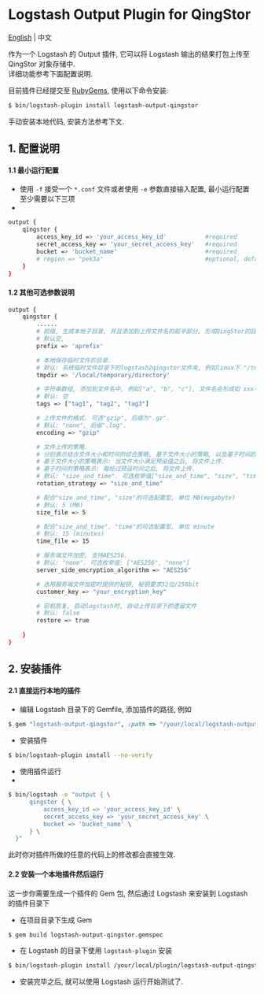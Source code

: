 # Logstash Output Plugin for QingStor

[English](/README.md) | 中文

作为一个 Logstash 的 Output 插件, 它可以将 Logstash 输出的结果打包上传至 QingStor 对象存储中.  
详细功能参考下面配置说明.  

目前插件已经提交至 [RubyGems](https://rubygems.org), 使用以下命令安装:

``` bash
$ bin/logstash-plugin install logstash-output-qingstor
```

 手动安装本地代码, 安装方法参考下文.

## 1. 配置说明

#### 1.1 最小运行配置
- 使用 `-f` 接受一个 `*.conf` 文件或者使用 `-e` 参数直接输入配置, 最小运行配置至少需要以下三项
- 
``` bash
output {
    qingstor {
        access_key_id => 'your_access_key_id'           #required 
        secret_access_key => 'your_secret_access_key'   #required  
        bucket => 'bucket_name'                         #required 
        # region => "pek3a"                             #optional, default value "pek3a"                                
    }
}
```

#### 1.2 其他可选参数说明

``` bash
output {
    qingstor {
        ......
        # 前缀, 生成本地子目录, 并且添加到上传文件名的前半部分, 形成QingStor的目录.
        # 默认空, 
        prefix => 'aprefix'

        # 本地保存临时文件的目录. 
        # 默认: 系统临时文件目录下的logstash2qingstor文件夹, 例如linux下 "/tmp/logstash2qingstor"
        tmpdir => '/local/temporary/directory' 

        # 字符串数组, 添加到文件名中, 例如["a", "b", "c"], 文件名会形成如 xxx-a-b-c-xxx.xx 
        # 默认: 空
        tags => ["tag1", "tag2", "tag3"]

        # 上传文件的格式. 可选"gzip", 后缀为".gz".
        # 默认: "none", 后缀".log".
        encoding => "gzip"

        # 文件上传的策略.
        # 分别表示结合文件大小和时间的综合策略, 基于文件大小的策略, 以及基于时间的策略.
        # 基于文件大小的策略表示: 当文件大小满足预设值之后, 将文件上传.
        # 基于时间的策略表示: 每经过预设时间之后, 将文件上传.
        # 默认: "size_and_time". 可选枚举值["size_and_time", "size", "time"].
        rotation_strategy => "size_and_time"

        # 配合"size_and_time", "size"的可选配置型, 单位 MB(megabyte)
        # 默认: 5 (MB)
        size_file => 5

        # 配合"size_and_time", "time"的可选配置型, 单位 minute
        # 默认: 15 (minutes)
        time_file => 15 

        # 服务端文件加密, 支持AES256. 
        # 默认: "none". 可选枚举值: ["AES256", "none"]
        server_side_encryption_algorithm => "AES256"

        # 选用服务端文件加密时提供的秘钥, 秘钥要求32位/256bit
        customer_key => "your_encryption_key"

        # 宕机恢复, 启动logstash时, 自动上传目录下的遗留文件
        # 默认: false
        restore => true                     
                                       
    }
}
```

## 2. 安装插件

#### 2.1 直接运行本地的插件

- 编辑 Logstash 目录下的 Gemfile, 添加插件的路径, 例如

``` ruby
$ gem "logstash-output-qingstor", :path => "/your/local/logstash-output-qingstor"
```

- 安装插件

``` bash
$ bin/logstash-plugin install --no-verify
```

- 使用插件运行
- 
``` bash
$ bin/logstash -e "output { \
      qingstor { \
          access_key_id => 'your_access_key_id' \
          secret_access_key => 'your_secret_access_key' \
          bucket => 'bucket_name' \
      } \
  }"
```

此时你对插件所做的任意的代码上的修改都会直接生效.

#### 2.2 安装一个本地插件然后运行

这一步你需要生成一个插件的 Gem 包, 然后通过 Logstash 来安装到 Logstash 的插件目录下
- 在项目目录下生成 Gem

``` bash
$ gem build logstash-output-qingstor.gemspec
```

- 在 Logstash 的目录下使用 `logstash-plugin` 安装

``` bash
$ bin/logstash-plugin install /your/local/plugin/logstash-output-qingstor.gem
```

- 安装完毕之后, 就可以使用 Logstash 运行开始测试了.
